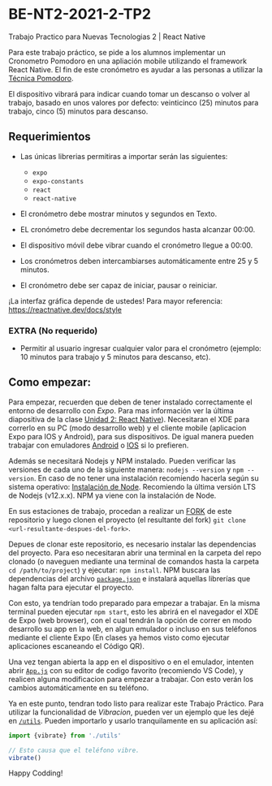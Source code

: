 # BE-NT2-2021-2-TP2
Trabajo Practico para Nuevas Tecnologias 2 | React Native

Para este trabajo práctico, se pide a los alumnos implementar un Cronometro Pomodoro en una apliación mobile utilizando el framework React Native. El fin de este cronómetro es ayudar a las personas a utilizar la  [Técnica Pomodoro](https://es.wikipedia.org/wiki/T%C3%A9cnica_Pomodoro).

El dispositivo vibrará para indicar cuando tomar un descanso o volver al trabajo, basado en unos valores por defecto: veinticinco (25) minutos para trabajo, cinco (5) minutos para descanso.


## Requerimientos
- Las únicas librerias permitiras a importar serán las siguientes:
  - `expo`
  - `expo-constants`
  - `react`
  - `react-native`
  
- El cronómetro debe mostrar minutos y segundos en Texto.
- EL cronómetro debe decrementar los segundos hasta alcanzar 00:00.
- El dispositivo móvil debe vibrar cuando el cronómetro llegue a 00:00.
- Los cronómetros deben intercambiarses automáticamente entre 25 y 5 minutos.
- El cronómetro debe ser capaz de iniciar, pausar o reiniciar.

¡La interfaz gráfica depende de ustedes! Para mayor referencia: https://reactnative.dev/docs/style

### EXTRA (No requerido)
- Permitir al usuario ingresar cualquier valor para el cronómetro (ejemplo: 10 minutos para trabajo y 5 minutos para descanso, etc).


## Como empezar: 

Para empezar, recuerden que deben de tener instalado correctamente el entorno de desarrollo con *Expo*. Para mas información ver la última diapositiva de la clase [Unidad 2: React Native](https://aulavirtual.instituto.ort.edu.ar/pluginfile.php/42039/mod_folder/content/0/React%20Native/Unidad%202_%20React%20Native%20.pdf?forcedownload=1)). Necesitaran el XDE para correrlo en su PC (modo desarrollo web) y el cliente mobile (aplicacion Expo para IOS y Android), para sus dispositivos. De igual manera pueden trabajar con emuladores [Android](https://developer.android.com/studio) o [IOS](https://developer.apple.com/xcode/) si lo prefieren. 

Además se necesitará Nodejs y NPM instalado. Pueden verificar las versiones de cada uno de la siguiente manera: `nodejs --version` y `npm --version`. En caso de no tener una instalación recomiendo hacerla según su sistema operativo: [Instalación de Node](https://nodejs.org/en/download/). Recomiendo la última versión LTS de Nodejs (v12.x.x). NPM ya viene con la instalación de Node.

En sus estaciones de trabajo, procedan a realizar un [FORK](https://help.github.com/es/github/getting-started-with-github/fork-a-repo) de este repositorio y luego clonen el proyecto (el resultante del fork) `git clone <url-resultante-despues-del-fork>`. 

Depues de clonar este repositorio, es necesario instalar las dependencias del proyecto. Para eso necesitaran abrir una terminal en la carpeta del repo clonado (o naveguen mediante una terminal de comandos hasta la carpeta `cd /path/to/project`) y ejecutar: `npm install`. NPM buscara las dependencias del archivo [`package.json`](/package.json) e instalará aquellas librerías que hagan falta para ejecutar el proyecto.

Con esto, ya tendrían todo preparado para empezar a trabajar. En la misma terminal pueden ejecutar `npm start`, esto les abrirá en el navegador el XDE de Expo (web browser), con el cual tendrán la opción de correr en modo desarrollo su app en la web, en algun emulador o incluso en sus teléfonos mediante el cliente Expo (En clases ya hemos visto como ejecutar aplicaciones escaneando el Código QR).

Una vez tengan abierta la app en el dispositivo o en el emulador, intenten abrir [`App.js`](/App.js) con su editor de codigo favorito (recomiendo VS Code), y realicen alguna modificacion para empezar a trabajar. Con esto verán los cambios automáticamente en su teléfono. 

Ya en este punto, tendran todo listo para realizar este Trabajo Práctico. Para utilizar la funcionalidad de *Vibracion*, pueden ver un ejemplo que les dejé en [`/utils`](/utils). Pueden importarlo y usarlo tranquilamente en su aplicación así:

```javascript
import {vibrate} from './utils'

// Esto causa que el teléfono vibre.
vibrate()
```

Happy Codding!





